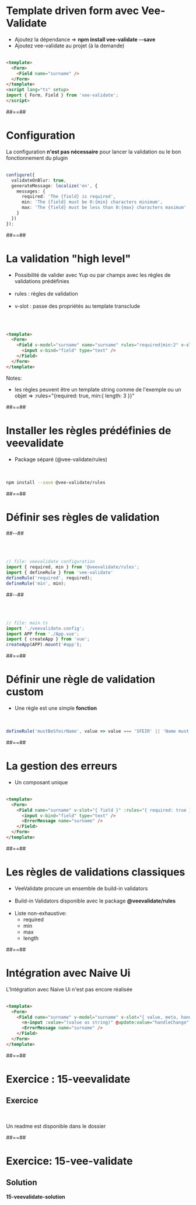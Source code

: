 <!-- .slide: class="sfeir-basic-slide with-code inconsolata" -->
# Template driven form avec Vee-Validate

- Ajoutez la dépendance => <b> npm install vee-validate --save</b>
- Ajoutez vee-validate au projet (à la demande)
<br><br>

```html
<template>
  <Form>
    <Field name="surname" />
  </Form>
</template>
<script lang="ts" setup>
import { Form, Field } from 'vee-validate';
</script>
```
<!-- .element: class="big-code"-->


##==##

<!-- .slide: class="sfeir-basic-slide with-code inconsolata" -->
# Configuration

La configuration __n'est pas nécessaire__ pour lancer la validation ou le bon fonctionnement du plugin<br/><br/>

```typescript
configure({
  validateOnBlur: true,
  generateMessage: localize('en', {
    messages: {
      required: 'The {field} is required',
      min: 'The {field} must be 0:{min} characters minimum',
      max: 'The {field} must be less than 0:{max} characters maximum'
    }
  })
});
```
<!-- .element: class="medium-code"-->

##==##

<!-- .slide: class="sfeir-basic-slide with-code inconsolata" -->
# La validation "high level"

- Possibilité de valider avec Yup ou par champs avec les règles de validations prédéfinies <br/><br/>
- rules : règles de validation <br/><br/>
- v-slot : passe des propriétés au template transclude <br/><br/>
<br/>

```html
<template>
  <Form>
    <Field v-model="surname" name="surname" rules="required|min:2" v-slot="{field, value, meta}">
      <input v-bind="field" type="text" />
    </Field>
  </Form>
</template>
```
<!-- .element: class="medium-code"-->

Notes:
 - les règles peuvent être un template string comme de l'exemple ou un objet => :rules="{required: true, min:{ length: 3 }}"

##==##

<!-- .slide: class="sfeir-basic-slide with-code inconsolata"-->
# Installer les règles prédéfinies de veevalidate

- Package séparé (@vee-validate/rules) <br/><br/><br/>

```bash
npm install --save @vee-validate/rules
```
<!-- .element: class="big-code"-->

##==##

<!-- .slide: class="two-column-layout"-->
# Définir ses règles de validation
##--##
<!-- .slide: class="sfeir-basic-slide with-code inconsolata"-->
<br/><br/>

```typescript
// file: veevalidate configuration
import { required, min } from '@veevalidate/rules';
import { defineRule } from 'vee-validate'
defineRule('required', required);
defineRule('min', min);
```
<!-- .element: class="big-code"-->
##--##
<!-- .slide: class="sfeir-basic-slide with-code inconsolata"-->
<br/><br/>

```typescript
// file: main.ts
import './veevalidate.config';
import APP from './App.vue';
import { createApp } from 'vue';
createApp(APP).mount('#app');
```
<!-- .element: class="big-code"-->

##==##

<!-- .slide: class="sfeir-basic-slide with-code inconsolata"-->
# Définir une règle de validation custom

- Une règle est une simple **fonction**
<br/><br/><br/>

```typescript
defineRule('mustBeSfeirName', value => value === 'SFEIR' || 'Name must be SFEIR' )
```
<!-- .element: class="big-code"-->

##==##

<!-- .slide: class="sfeir-basic-slide with-code inconsolata"-->
# La gestion des erreurs

- Un composant unique
<br/><br/>

```html
<template>
  <Form>
    <Field name="surname" v-slot="{ field }" :rules="{ required: true }">
      <input v-bind="field" type="text" />
      <ErrorMessage name="surname" />
    </Field>
  </Form>
</template>
```
<!-- .element: class="big-code"-->

##==##

<!-- .slide: class="sfeir-basic-slide" -->
# Les règles de validations classiques

- VeeValidate procure un ensemble de build-in validators <br/><br/>
- Build-in Validators disponible avec le package **@veevalidate/rules** <br/><br/>
- Liste non-exhaustive:
    - required
    - min
    - max
    - length

##==##

<!-- .slide: class="sfeir-basic-slide with-code inconsolata"-->
# Intégration avec Naive Ui

L'Intégration avec Naive Ui n'est pas encore réalisée <br/><br/>
<!-- .element: class="important bold"-->

```html
<template>
  <Form>
    <Field name="surname" v-model="surname" v-slot="{ value, meta, handleChange, handleBlur }">
      <n-input :value="(value as string)" @update:value="handleChange" @blur="handleBlur" type="text" />
      <ErrorMessage name="surname" />
    </Field>
  </Form>
</template>
```
<!-- .element: class="big-code"-->

##==##

<!-- .slide: class="exercice" -->
# Exercice : 15-veevalidate
## Exercice
<br>

Un readme est disponible dans le dossier
<!-- .element: class="full-center bold"-->


##==##

<!-- .slide: class="exercice" -->
# Exercice: 15-vee-validate
## Solution
<b>15-veevalidate-solution</b>
<!-- .element: class="full-center" -->



